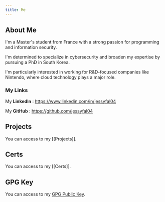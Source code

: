 ```yaml
---
title: Me
---
```

## About Me
I'm a Master's student from France with a strong passion for programming and information security.

I'm determined to specialize in cybersecurity and broaden my expertise by pursuing a PhD in South Korea.

I'm particularly interested in working for R&D-focused companies like Nintendo, where cloud technology plays a major role.

### My Links
My **LinkedIn** : https://www.linkedin.com/in/jessyfal04

My **GitHub** : https://github.com/jessyfal04

## Projects
You can access to my [[Projects]].

## Certs
You can access to my [[Certs]].

## GPG Key
You can access to my [GPG Public Key](publickey_jessyfal04.asc).
